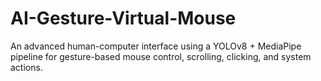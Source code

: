# AI-Gesture-Virtual-Mouse
An advanced human-computer interface using a YOLOv8 + MediaPipe pipeline for gesture-based mouse control, scrolling, clicking, and system actions.
